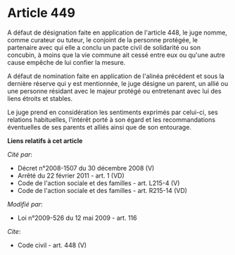 # Article 449

A défaut de désignation faite en application de l'article 448, le juge nomme, comme curateur ou tuteur, le conjoint de la
personne protégée, le partenaire avec qui elle a conclu un pacte civil de solidarité ou son concubin, à moins que la vie
commune ait cessé entre eux ou qu'une autre cause empêche de lui confier la mesure. 

A défaut de nomination faite en application de l'alinéa précédent et sous la dernière réserve qui y est mentionnée, le juge
désigne un parent, un allié ou une personne résidant avec le majeur protégé ou entretenant avec lui des liens étroits et
stables. 

Le juge prend en considération les sentiments exprimés par celui-ci, ses relations habituelles, l'intérêt porté à son égard
et les recommandations éventuelles de ses parents et alliés ainsi que de son entourage.

**Liens relatifs à cet article**

_Cité par_:

  - Décret n°2008-1507 du 30 décembre 2008 (V)
  - Arrêté du 22 février 2011 - art. 1 (VD)
  - Code de l'action sociale et des familles - art. L215-4 (V)
  - Code de l'action sociale et des familles - art. R215-14 (VD)

_Modifié par_:

  - Loi n°2009-526 du 12 mai 2009 - art. 116

_Cite_:

  - Code civil - art. 448 (V)
